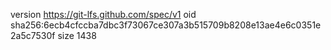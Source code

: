 version https://git-lfs.github.com/spec/v1
oid sha256:6ecb4cfccba7dbc3f73067ce307a3b515709b8208e13ae4e6c0351e2a5c7530f
size 1438
